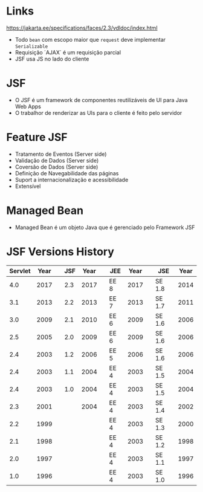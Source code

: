 # Links
https://jakarta.ee/specifications/faces/2.3/vdldoc/index.html

- Todo `bean` com escopo maior que `request` deve implementar `Serializable`
- Requisição ´AJAX´ é um requisição parcial
- JSF usa JS no lado do cliente

# JSF
- O JSF é um framework de componentes reutilizáveis de UI para Java Web Apps
- O trabalhor de renderizar as UIs para o cliente é feito pelo servidor

# Feature JSF
-  Tratamento de Eventos (Server side)
-  Validação de Dados (Server side)
-  Coversão de Dados (Server side)
-  Definição de Navegabilidade das páginas
-  Suport a internacionalização e acessibilidade
-  Extensível

# Managed Bean
- Managed Bean é um objeto Java que é gerenciado pelo Framework JSF

# JSF Versions History
| Servlet | Year |   | JSF | Year |   |   JEE  | Year |   |    JSE   | Year |
| ------- | ---- | - | --- | ---- | - | ------ | ---- | - | -------- | ---- |
|   4.0   | 2017 |   | 2.3 | 2017 |   |  EE 8  | 2017 |   |  SE 1.8  | 2014 |
|   3.1   | 2013 |   | 2.2 | 2013 |   |  EE 7  | 2013 |   |  SE 1.7  | 2011 |
|   3.0   | 2009 |   | 2.1 | 2010 |   |  EE 6  | 2009 |   |  SE 1.6  | 2006 |
|   2.5   | 2005 |   | 2.0 | 2009 |   |  EE 6  | 2009 |   |  SE 1.6  | 2006 |
|   2.4   | 2003 |   | 1.2 | 2006 |   |  EE 5  | 2006 |   |  SE 1.6  | 2006 |
|   2.4   | 2003 |   | 1.1 | 2004 |   |  EE 4  | 2003 |   |  SE 1.5  | 2004 |
|   2.4   | 2003 |   | 1.0 | 2004 |   |  EE 4  | 2003 |   |  SE 1.5  | 2004 |
|   2.3   | 2001 |   |     | 2004 |   |  EE 4  | 2003 |   |  SE 1.4  | 2002 |
|   2.2   | 1999 |   |     |      |   |  EE 4  | 2003 |   |  SE 1.3  | 2000 |
|   2.1   | 1998 |   |     |      |   |  EE 4  | 2003 |   |  SE 1.2  | 1998 | 
|   2.0   | 1997 |   |     |      |   |  EE 4  | 2003 |   |  SE 1.1  | 1997 | 
|   1.0   | 1996 |   |     |      |   |  EE 4  | 2003 |   |  SE 1.0  | 1996 | 



    

